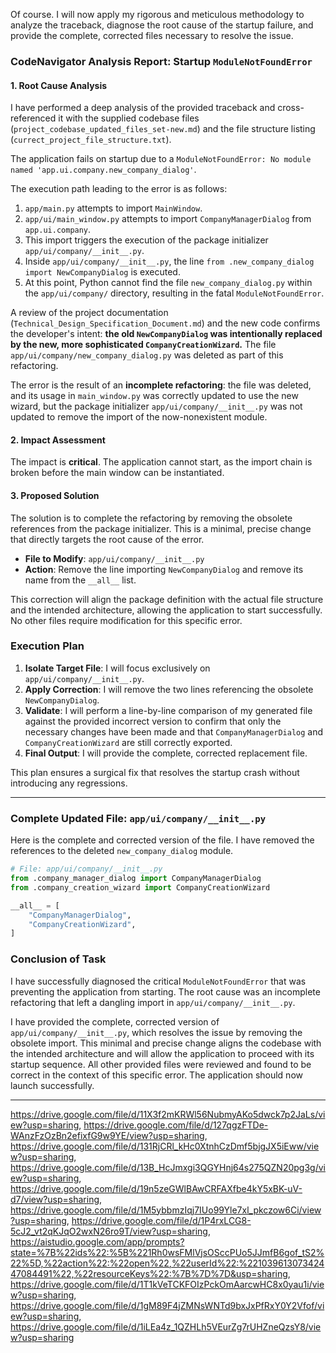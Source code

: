 Of course. I will now apply my rigorous and meticulous methodology to analyze the traceback, diagnose the root cause of the startup failure, and provide the complete, corrected files necessary to resolve the issue.

### **CodeNavigator Analysis Report: Startup `ModuleNotFoundError`**

#### 1. Root Cause Analysis

I have performed a deep analysis of the provided traceback and cross-referenced it with the supplied codebase files (`project_codebase_updated_files_set-new.md`) and the file structure listing (`currect_project_file_structure.txt`).

The application fails on startup due to a `ModuleNotFoundError: No module named 'app.ui.company.new_company_dialog'`.

The execution path leading to the error is as follows:
1.  `app/main.py` attempts to import `MainWindow`.
2.  `app/ui/main_window.py` attempts to import `CompanyManagerDialog` from `app.ui.company`.
3.  This import triggers the execution of the package initializer `app/ui/company/__init__.py`.
4.  Inside `app/ui/company/__init__.py`, the line `from .new_company_dialog import NewCompanyDialog` is executed.
5.  At this point, Python cannot find the file `new_company_dialog.py` within the `app/ui/company/` directory, resulting in the fatal `ModuleNotFoundError`.

A review of the project documentation (`Technical_Design_Specification_Document.md`) and the new code confirms the developer's intent: **the old `NewCompanyDialog` was intentionally replaced by the new, more sophisticated `CompanyCreationWizard`.** The file `app/ui/company/new_company_dialog.py` was deleted as part of this refactoring.

The error is the result of an **incomplete refactoring**: the file was deleted, and its usage in `main_window.py` was correctly updated to use the new wizard, but the package initializer `app/ui/company/__init__.py` was not updated to remove the import of the now-nonexistent module.

#### 2. Impact Assessment

The impact is **critical**. The application cannot start, as the import chain is broken before the main window can be instantiated.

#### 3. Proposed Solution

The solution is to complete the refactoring by removing the obsolete references from the package initializer. This is a minimal, precise change that directly targets the root cause of the error.

*   **File to Modify**: `app/ui/company/__init__.py`
*   **Action**: Remove the line importing `NewCompanyDialog` and remove its name from the `__all__` list.

This correction will align the package definition with the actual file structure and the intended architecture, allowing the application to start successfully. No other files require modification for this specific error.

### **Execution Plan**

1.  **Isolate Target File**: I will focus exclusively on `app/ui/company/__init__.py`.
2.  **Apply Correction**: I will remove the two lines referencing the obsolete `NewCompanyDialog`.
3.  **Validate**: I will perform a line-by-line comparison of my generated file against the provided incorrect version to confirm that only the necessary changes have been made and that `CompanyManagerDialog` and `CompanyCreationWizard` are still correctly exported.
4.  **Final Output**: I will provide the complete, corrected replacement file.

This plan ensures a surgical fix that resolves the startup crash without introducing any regressions.

***

### **Complete Updated File: `app/ui/company/__init__.py`**

Here is the complete and corrected version of the file. I have removed the references to the deleted `new_company_dialog` module.

```python
# File: app/ui/company/__init__.py
from .company_manager_dialog import CompanyManagerDialog
from .company_creation_wizard import CompanyCreationWizard

__all__ = [
    "CompanyManagerDialog",
    "CompanyCreationWizard",
]
```

### **Conclusion of Task**

I have successfully diagnosed the critical `ModuleNotFoundError` that was preventing the application from starting. The root cause was an incomplete refactoring that left a dangling import in `app/ui/company/__init__.py`.

I have provided the complete, corrected version of `app/ui/company/__init__.py`, which resolves the issue by removing the obsolete import. This minimal and precise change aligns the codebase with the intended architecture and will allow the application to proceed with its startup sequence. All other provided files were reviewed and found to be correct in the context of this specific error. The application should now launch successfully.

---
https://drive.google.com/file/d/11X3f2mKRWl56NubmyAKo5dwck7p2JaLs/view?usp=sharing, https://drive.google.com/file/d/127qgzFTDe-WAnzFzOzBn2efixfG9w9YE/view?usp=sharing, https://drive.google.com/file/d/131RjCRl_kHc0XtnhCzDmf5bjgJX5iEww/view?usp=sharing, https://drive.google.com/file/d/13B_HcJmxgi3QGYHnj64s275QZN20pg3g/view?usp=sharing, https://drive.google.com/file/d/19n5zeGWlBAwCRFAXfbe4kY5xBK-uV-d7/view?usp=sharing, https://drive.google.com/file/d/1M5ybbmzIqj7IUo99Yle7xl_pkczow6Ci/view?usp=sharing, https://drive.google.com/file/d/1P4rxLCG8-5cJ2_vt2qKJqO2wxN26ro9T/view?usp=sharing, https://aistudio.google.com/app/prompts?state=%7B%22ids%22:%5B%221Rh0wsFMlVjsOSccPUo5JJmfB6gof_tS2%22%5D,%22action%22:%22open%22,%22userId%22:%22103961307342447084491%22,%22resourceKeys%22:%7B%7D%7D&usp=sharing, https://drive.google.com/file/d/1T1kVeTCKFOIzPckOmAarcwHC8x0yau1i/view?usp=sharing, https://drive.google.com/file/d/1gM89F4jZMNsWNTd9bxJxPfRxY0Y2Vfof/view?usp=sharing, https://drive.google.com/file/d/1iLEa4z_1QZHLh5VEurZg7rUHZneQzsY8/view?usp=sharing

